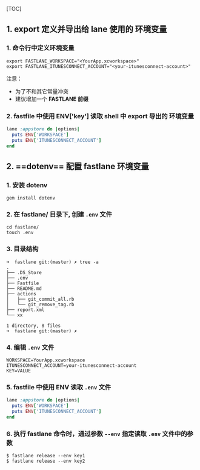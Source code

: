 [TOC]



## 1. export 定义并导出给 lane 使用的 环境变量

### 1. 命令行中定义环境变量

```
export FASTLANE_WORKSPACE="<YourApp.xcworkspace>"
export FASTLANE_ITUNESCONNECT_ACCOUNT="<your-itunesconnect-account>"
```

注意：

- 为了不和其它常量冲突
- 建议增加一个 **FASTLANE 前缀**

### 2. fastfile 中使用 ENV['key'] 读取 shell 中 export 导出的 环境变量

```ruby
lane :appstore do |options|
  puts ENV['WORKSPACE']
  puts ENV['ITUNESCONNECT_ACCOUNT']  
end
```



## 2. ==dotenv== 配置 fastlane 环境变量

### 1. 安装 dotenv

```
gem install dotenv
```

### 2. 在 fastlane/ 目录下, 创建 `.env` 文件

```
cd fastlane/
touch .env
```

### 3. 目录结构

```
➜  fastlane git:(master) ✗ tree -a
.
├── .DS_Store
├── .env
├── Fastfile
├── README.md
├── actions
│   ├── git_commit_all.rb
│   └── git_remove_tag.rb
├── report.xml
└── xx

1 directory, 8 files
➜  fastlane git:(master) ✗
```

### 4. 编辑 `.env` 文件

```properties
WORKSPACE=YourApp.xcworkspace
ITUNESCONNECT_ACCOUNT=your-itunesconnect-account
KEY=VALUE
```

### 5. fastfile 中使用 ENV 读取 `.env` 文件

```ruby
lane :appstore do |options|
  puts ENV['WORKSPACE']
  puts ENV['ITUNESCONNECT_ACCOUNT']
end
```

### 6. 执行 fastlane 命令时，通过参数 `--env` 指定读取 `.env` 文件中的参数

```shell
$ fastlane release --env key1
$ fastlane release --env key2
```

